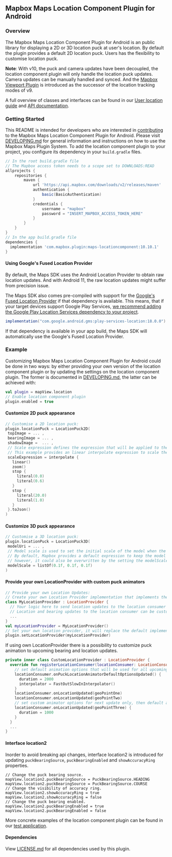 ## Mapbox Maps Location Component Plugin for Android

### Overview

The Mapbox Maps Location Component Plugin for Android is an public library for displaying a 2D or 3D location puck at user's location. By default the plugin provides a default 2D location puck. Users has the flexibility to customise location puck.

**Note**:
With v10, the puck and camera updates have been decoupled, the location component plugin will only handle the location puck updates. Camera updates can be manually handled and synced. And the [Mapbox Viewport Plugin](https://github.com/mapbox/mapbox-maps-android/tree/main/plugin-viewport) is introduced as the successor of the location tracking modes of v9.

A full overview of classes and interfaces can be found in our [User location guide](https://docs.mapbox.com/android/maps/guides/user-location) and [API documentation](https://docs.mapbox.com/android/maps/api-reference/).

### Getting Started

This README is intended for developers who are interested in [contributing](https://github.com/mapbox/mapbox-maps-android/blob/master/CONTRIBUTING.md) to the Mapbox Maps Location Component Plugin for Android. Please visit [DEVELOPING.md](https://github.com/mapbox/mapbox-maps-android/blob/master/DEVELOPING.md) for general information and instructions on how to use the Mapbox Maps Plugin System. To add the location component plugin to your project, you configure its dependency in your `build.gradle` files.

```groovy
// In the root build.gradle file
// The Mapbox access token needs to a scope set to DOWNLOADS:READ
allprojects {
    repositories {
        maven {
            url 'https://api.mapbox.com/downloads/v2/releases/maven'
            authentication {
                basic(BasicAuthentication)
            }
            credentials {
                username = "mapbox"
                password = "INSERT_MAPBOX_ACCESS_TOKEN_HERE"
            }
        }
    }
}
// In the app build.gradle file
dependencies {
  implementation 'com.mapbox.plugin:maps-locationcomponent:10.10.1'
}
```

#### Using Google's Fused Location Provider

By default, the Maps SDK uses the Android Location Provider to obtain raw location updates. And with Android 11, the raw location updates might suffer from precision issue.

The Maps SDK also comes pre-compiled with support for the [Google's Fused Location Provider](https://developers.google.com/location-context/fused-location-provider) if that dependency is available. This means, that if your target devices support Google Play Services, [we recommend adding the Google Play Location Services dependency to your project](https://developers.google.com/android/guides/setup).
```groovy
implementation("com.google.android.gms:play-services-location:18.0.0")
```

If that dependency is available in your app build, the Maps SDK will automatically use the Google's Fused Location Provider.

### Example

Customizing Mapbox Maps Location Component Plugin for Android could be done in two ways: by either providing your own version of the location component plugin or by updating the settings on the location component plugin. The former is documented in [DEVELOPING.md](https://github.com/mapbox/mapbox-maps-android/blob/master/DEVELOPING.md), the latter can be achieved with:

```kotlin
val plugin = mapView.location
// Enable location component plugin
plugin.enabled = true
```

#### Customize 2D puck appearance

```kotlin
// Customise a 2D location puck:
plugin.locationPuck = LocationPuck2D(
 topImage = ... ,
 bearingImage = ... ,
 shadowImage =  ... ,
 // Scale expression defines the expression that will be applied to the image sizes.
 // This example provides an linear interpolate expression to scale the image size according to the zoom level.
 scaleExpression = interpolate {
   linear()
   zoom()
   stop {
     literal(0.0)
     literal(0.6)
   }
   stop {
     literal(20.0)
     literal(1.0)
   }
 }.toJson()
)
```

#### Customize 3D puck appearance

```kotlin
// Customise a 3D location puck:
plugin.locationPuck = LocationPuck3D(
 modelUri = ... ,
 // Model scale is used to set the initial scale of the model when the map is at maximum zoom level.
 // By default, Mapbox provides a default expression to keep the model size constant during zoom changes,
 // however, it could also be overwritten by the setting the modelScaleExpression property.
 modelScale = listOf(0.1f, 0.1f, 0.1f)
)
```

#### Provide your own LocationProvider with custom puck animators

```kotlin
// Provide your own Location Updates:
// Create your own Location Provider implementation that implements the LocationProvider interface.
class MyLocationProvider : LocationProvider {
  // Your logic here to send location updates to the location consumer asynchronously.
  // Location and bearing updates to the location consumer can be customised with flexible animation options.
  ...
}
val myLocationProvider = MyLocationProvider()
// Set your own location provider, it will replace the default implementation.
plugin.setLocationProvider(myLocationProvider)
```

If using own LocationProvider there is a possibility to customize puck animation to upcoming bearing and location updates.

```kotlin
private inner class CustomLocationProvider : LocationProvider {
  override fun registerLocationConsumer(locationConsumer: LocationConsumer) {
    // set default animation options that will be used for all upcoming location updates.
    locationConsumer.onPuckLocationAnimatorDefaultOptionsUpdated() {
      duration = 2000
      interpolator = FastOutSlowInInterpolator()
    }
    locationConsumer.onLocationUpdated(geoPointOne)
    locationConsumer.onLocationUpdated(geoPointTwo)
    // set custom animator options for next update only, then default animator options will apply
    locationConsumer.onLocationUpdated(geoPointThree) {
      duration = 1000
    }
  }
  ...
}
```

#### Interface location2
Inorder to avoid breaking api changes, interface location2 is introduced for updating `puckBearingSource`, `puckBearingEnabled` and `showAccuracyRing` properties.
```
// Change the puck bearing source.
mapView.location2.puckBearingSource = PuckBearingSource.HEADING
mapView.location2.puckBearingSource = PuckBearingSource.COURSE
// Change the visibility of accuracy ring.
mapView.location2.showAccuracyRing = true
mapView.location2.showAccuracyRing = false
// Change the puck bearing enabled.
mapView.location2.puckBearingEnabled = true
mapView.location2.puckBearingEnabled = false
```

More concrete examples of the location component plugin can be found in our [test application](https://github.com/mapbox/mapbox-maps-android/tree/master/app/src/main/java/com/mapbox/maps/testapp).

#### Dependencies

View [LICENSE.md](LICENSE.md) for all dependencies used by this plugin.
